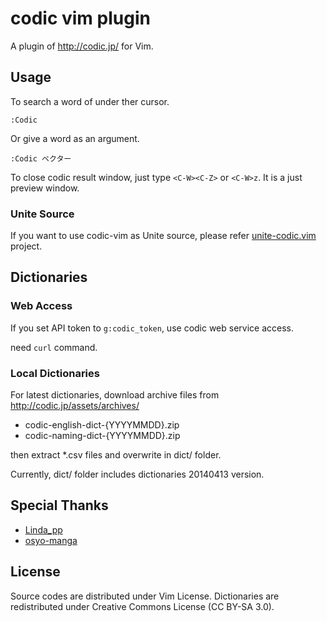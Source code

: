 # codic vim plugin

A plugin of http://codic.jp/ for Vim.

## Usage

To search a word of under ther cursor.

```
:Codic
```

Or give a word as an argument.

```
:Codic ベクター
```

To close codic result window, just type `<C-W><C-Z>` or `<C-W>z`.  It is a just
preview window.

### Unite Source

If you want to use codic-vim as Unite source, please refer
[unite-codic.vim](https://github.com/rhysd/unite-codic.vim) project.

## Dictionaries

### Web Access

If you set API token to `g:codic_token`, use codic web service access.

need `curl` command.

### Local Dictionaries

For latest dictionaries, download archive files from
http://codic.jp/assets/archives/

*   codic-english-dict-{YYYYMMDD}.zip
*   codic-naming-dict-{YYYYMMDD}.zip

then extract \*.csv files and overwrite in dict/ folder.

Currently, dict/ folder includes dictionaries 20140413 version.

## Special Thanks

*   [Linda\_pp](http://rhysd.hatenablog.com/entry/2014/01/04/152927)
*   [osyo-manga](http://d.hatena.ne.jp/osyo-manga/20140104/1388844035)

## License

Source codes are distributed under Vim License.
Dictionaries are redistributed under Creative Commons License (CC BY-SA 3.0).

